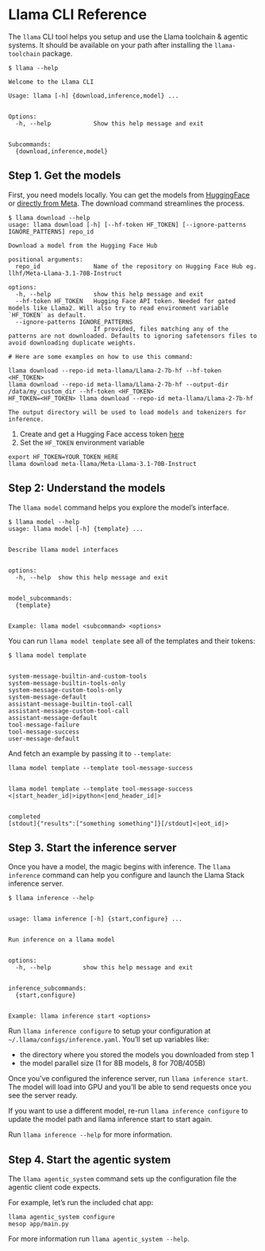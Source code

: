 # Llama CLI Reference

The `llama` CLI tool helps you setup and use the Llama toolchain & agentic systems. It should be available on your path after installing the `llama-toolchain` package.

```
$ llama --help

Welcome to the Llama CLI

Usage: llama [-h] {download,inference,model} ...


Options:
  -h, --help            Show this help message and exit


Subcommands:
  {download,inference,model}
```

## Step 1. Get the models

First, you need models locally. You can get the models from [HuggingFace](https://huggingface.co/meta-llama) or [directly from Meta](https://llama.meta.com/llama-downloads/). The download command streamlines the process.


```
$ llama download --help
usage: llama download [-h] [--hf-token HF_TOKEN] [--ignore-patterns IGNORE_PATTERNS] repo_id

Download a model from the Hugging Face Hub

positional arguments:
  repo_id               Name of the repository on Hugging Face Hub eg. llhf/Meta-Llama-3.1-70B-Instruct

options:
  -h, --help            show this help message and exit
  --hf-token HF_TOKEN   Hugging Face API token. Needed for gated models like Llama2. Will also try to read environment variable `HF_TOKEN` as default.
  --ignore-patterns IGNORE_PATTERNS
                        If provided, files matching any of the patterns are not downloaded. Defaults to ignoring safetensors files to avoid downloading duplicate weights.

# Here are some examples on how to use this command:

llama download --repo-id meta-llama/Llama-2-7b-hf --hf-token <HF_TOKEN>
llama download --repo-id meta-llama/Llama-2-7b-hf --output-dir /data/my_custom_dir --hf-token <HF_TOKEN>
HF_TOKEN=<HF_TOKEN> llama download --repo-id meta-llama/Llama-2-7b-hf

The output directory will be used to load models and tokenizers for inference.
```

1. Create and get a Hugging Face access token [here](https://huggingface.co/settings/tokens)
2. Set the `HF_TOKEN` environment variable

```
export HF_TOKEN=YOUR_TOKEN_HERE
llama download meta-llama/Meta-Llama-3.1-70B-Instruct
```

## Step 2: Understand the models
The `llama model` command helps you explore the model’s interface.

```
$ llama model --help
usage: llama model [-h] {template} ...


Describe llama model interfaces


options:
  -h, --help  show this help message and exit


model_subcommands:
  {template}


Example: llama model <subcommand> <options>
```

You can run `llama model template` see all of the templates and their tokens:


```
$ llama model template


system-message-builtin-and-custom-tools
system-message-builtin-tools-only
system-message-custom-tools-only
system-message-default
assistant-message-builtin-tool-call
assistant-message-custom-tool-call
assistant-message-default
tool-message-failure
tool-message-success
user-message-default
```

And fetch an example by passing it to `--template`:

```
llama model template --template tool-message-success


llama model template --template tool-message-success
<|start_header_id|>ipython<|end_header_id|>


completed
[stdout]{"results":["something something"]}[/stdout]<|eot_id|>
```

## Step 3. Start the inference server

Once you have a model, the magic begins with inference. The `llama inference` command can help you configure and launch the Llama Stack inference server.

```
$ llama inference --help


usage: llama inference [-h] {start,configure} ...


Run inference on a llama model


options:
  -h, --help         show this help message and exit


inference_subcommands:
  {start,configure}


Example: llama inference start <options>
```

Run `llama inference configure` to setup your configuration at `~/.llama/configs/inference.yaml`. You’ll set up variables like:


* the directory where you stored the models you downloaded from step 1
* the model parallel size (1 for 8B models, 8 for 70B/405B)


Once you’ve configured the inference server, run `llama inference start`. The model will load into GPU and you’ll be able to send requests once you see the server ready.


If you want to use a different model, re-run `llama inference configure` to update the model path and llama inference start to start again.


Run `llama inference --help` for more information.


## Step 4. Start the agentic system

The `llama agentic_system` command sets up the configuration file the agentic client code expects.

For example, let’s run the included chat app:

```
llama agentic_system configure
mesop app/main.py
```

For more information run `llama agentic_system --help`.
